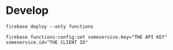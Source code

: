 
# Develop

    firebase deploy --only functions
    
    firebase functions:config:set someservice.key="THE API KEY" someservice.id="THE CLIENT ID"
